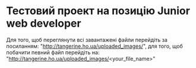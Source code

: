 # Тестовий проект на позицію Junior web developer
Для того, щоб переглянути всі завантажені файли перейдіть за посиланням: "http://tangerine.ho.ua/uploaded_images/", для того, щоб побачити певний файл перейдіть на: "http://tangerine.ho.ua/uploaded_images/<your_file_name>"
